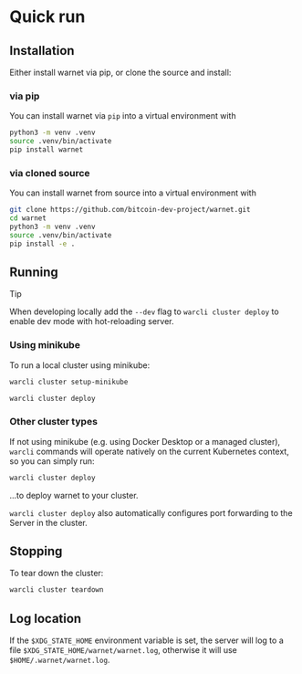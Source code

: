 # Quick run

## Installation

Either install warnet via pip, or clone the source and install:

### via pip

You can install warnet via `pip` into a virtual environment with

```bash
python3 -m venv .venv
source .venv/bin/activate
pip install warnet
```

### via cloned source

You can install warnet from source into a virtual environment with

```bash
git clone https://github.com/bitcoin-dev-project/warnet.git
cd warnet
python3 -m venv .venv
source .venv/bin/activate
pip install -e .
```

## Running

> [!TIP]
> When developing locally add the `--dev` flag to `warcli cluster deploy` to enable dev mode with hot-reloading server.

### Using minikube

To run a local cluster using minikube:

```bash
warcli cluster setup-minikube

warcli cluster deploy
```

### Other cluster types

If not using minikube (e.g. using Docker Desktop or a managed cluster), `warcli` commands will operate natively on the current Kubernetes context, so you can simply run:

```bash
warcli cluster deploy
```

...to deploy warnet to your cluster.

`warcli cluster deploy` also automatically configures port forwarding to the Server in the cluster.

## Stopping

To tear down the cluster:

```bash
warcli cluster teardown
```

## Log location

If the `$XDG_STATE_HOME` environment variable is set, the server will log to a file `$XDG_STATE_HOME/warnet/warnet.log`, otherwise it will use `$HOME/.warnet/warnet.log`.
